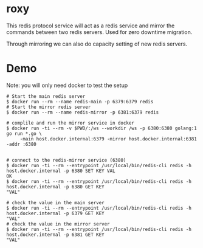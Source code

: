 # roxy
This redis protocol service will act as a redis service and mirror the commands between two redis servers. Used for zero downtime migration.

Through mirroring we can also do capacity setting of new redis servers.

# Demo

Note: you will only need docker to test the setup

```
# Start the main redis server
$ docker run --rm --name redis-main -p 6379:6379 redis
# Start the mirror redis server
$ docker run --rm --name redis-mirror -p 6381:6379 redis

# complile and run the mirror service in docker
$ docker run -ti --rm -v $PWD/:/ws --workdir /ws -p 6380:6380 golang:1 go run *.go \
     -main host.docker.internal:6379 -mirror host.docker.internal:6381 -addr :6380


# connect to the redis-mirror service (6380)
$ docker run -ti --rm --entrypoint /usr/local/bin/redis-cli redis -h host.docker.internal -p 6380 SET KEY VAL
OK
$ docker run -ti --rm --entrypoint /usr/local/bin/redis-cli redis -h host.docker.internal -p 6380 GET KEY
"VAL"

# check the value in the main server
$ docker run -ti --rm --entrypoint /usr/local/bin/redis-cli redis -h host.docker.internal -p 6379 GET KEY
"VAL"
# check the value in the mirror server
$ docker run -ti --rm --entrypoint /usr/local/bin/redis-cli redis -h host.docker.internal -p 6381 GET KEY
"VAL"
```